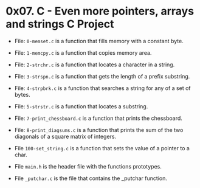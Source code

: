 # 0x07. C - Even more pointers, arrays and strings C Project
* File: `0-memset.c` is a function that fills memory with a constant byte.

* File: `1-memcpy.c` is a function that copies memory area.

* File: `2-strchr.c` is a function that locates a character in a string.

* File: `3-strspn.c` is a function that gets the length of a prefix substring.

* File: `4-strpbrk.c` is a function that searches a string for any of a set of bytes.

* File: `5-strstr.c` is a function that locates a substring.

* File: `7-print_chessboard.c` is a function that prints the chessboard.

* File: `8-print_diagsums.c` is a function that prints the sum of the two diagonals of a square matrix of integers.

* File `100-set_string.c` is a function that sets the value of a pointer to a char.

* File `main.h` is the header file with the functions prototypes.

* File `_putchar.c` is the file that contains the _putchar function.
